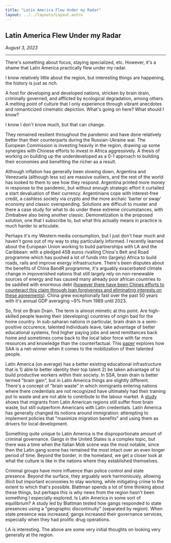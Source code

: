 ```yaml
---
title: "Latin America Flew Under my Radar"
layout: ../../layouts/Layout.astro
---
```


<h2>Latin America Flew Under my Radar </h2>
<p><i>August 3, 2023</i></p>

--- 

There's something about focus, staying specialized, etc. However, it's a shame that Latin America practically flew under my radar.

I know relatively little about the region, but interesting things are happening, the history is just as rich.

A host for developing and developed nations, stricken by brain drain, criminally governed, and afflicted by ecological degradation, among others. A melting point of culture that I only experience through vibrant anecdotes and romanticized cinematic depiction. What's going on here? What should I know?

I know I don't know much, but that can change.

They remained resilient throughout the pandemic and have done relatively better than their counterparts during the Russian-Ukraine war. The European Commission is investing heavily in the region, drawing up some synergies with Chinese efforts to invest in Africa aggressively. A thesis of working on building up the underdeveloped as a 0-1 approach to building their economies and benefiting the richer as a result.

Although inflation has generally been slowing down, Argentina and Venezuela (although less so) are massive outliers, and the rest of the world has looked to them to see how they respond. Argentina printed more money in response to the pandemic, but without enough strategic effort it curtailed a start devaluation of their currency. Argentinians cope with interest-free credit, a cashless society via crypto and the more archaic 'barter or swap' economy and classic overspending. Solutions are difficult to muster and there a case study for what to do under these extreme circumstances, with Zimbabwe also being another classic. Demonetization is the proposed solution, one that I subscribe to, but what this actually means in practice is much harder to articulate.

Perhaps it's my Western media consumption, but I just don't hear much and haven't gone out of my way to stay particularly informed. I recently learned about the European Union working to build partnerships with LA and the Caribbean: with a pledged 45B euros rivalling China's Belt and Road programme which has pushed a lot of funds into (largely) Africa to build roads, rails and improve energy infrastructure. There's been disputes about the benefits of China BandR programme, it's arguably exacerbated climate change in impoverished nations that still largely rely on non-renewable sources of energy and has caused many already poor african countries to be saddled with enormous debt ([however there have been Chines efforts to counteract this claim through loan forgiveness and eliminating interests on these agreements](https://www.voanews.com/a/china-cancels-23-loans-to-africa-amid-debt-trap-debate-/6716397.html)). China grew exceptionally fast over the past 50 years with it's annual GDP averaging ~9% from 1989 until 2023.

So, first on Brain Drain. The term is almost mimetic at this point. Are high-skilled people leaving their (developing) countries of origin bad for the home country. In sub-saharan nations in particular, brain drain is a semi-positive occurence, talented individuals leave, take advantage of better educational systems, find higher paying jobs and send remittances back home and sometimes come back to the local labor force with far more resources and knowledge than the counterfactual. This [paper](https://aercafrica.org/wp-content/uploads/2020/06/D8-NARCISSE_CHANGOM-WIP.pdf) explores how SAA is a net-winner when it comes to the mobilization of their talented people. 

Latin America (on average) has a better existing educational infrastructure that is 1) able to better identity their top talent 2) be taken advantage of to build productive workers within their society. In SSA, brain drain is better termed "brain gain", but in Latin America things are slightly different. There's a concept of "brain waste" in which immigrants entering nations where there credentials are not recognized have ultimately had their training put to waste and are not able to contribute to the labour market. A [study](https://paa2011.populationassociation.org/papers/110906) shows that migrants from Latin American regions still suffer from brain waste, but still outperform Americans with Latin credentials. Latin America has generally changed its notions around immigration: attempting to implement policies that "maximize migration benefits" and using them as drivers for local development. 

Something quite unique to Latin America is the disproportionate amount of criminal governance. Gangs in the United States is a complex topic, but there was a time when the Italian Mob scene was the most notable, since then the Latin gang scene has remained the most intact over an even longer period of time. Beyond the border, in the homeland, we get a closer look at what the culture is like in the nations where they established themselves. 

Criminal groups have more influence than police control and state presence. Beyond the surface, they arguably work harmoniously, allowing illicit but important economies to stay working, while mitigating crime to the extent to which that's possible. Blattman spends a lot of time thinking about these things, but perhaps this is why news from the region hasn't been something I especially explored. Is Latin America in some sort of equilibrium? A study led by Blattman tested how gangs responded to state presences using a "geographic discontinuity" (separated by region). When state presence was increased, gangs increased their governance services, especially when they had prolific drug operations.  

LA is interesting. The above are some very initial thoughts on looking very generally at the region.


